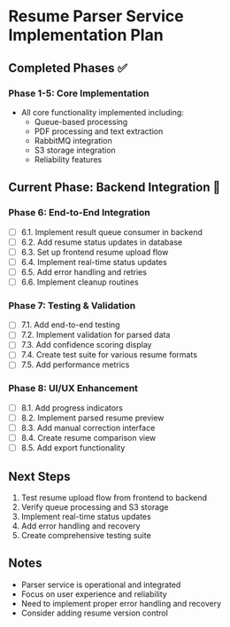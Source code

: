 # Resume Parser Service Implementation Plan

## Completed Phases ✅

### Phase 1-5: Core Implementation
- All core functionality implemented including:
  - Queue-based processing
  - PDF processing and text extraction
  - RabbitMQ integration
  - S3 storage integration
  - Reliability features

## Current Phase: Backend Integration 🚀

### Phase 6: End-to-End Integration
- [ ] 6.1. Implement result queue consumer in backend
- [ ] 6.2. Add resume status updates in database
- [ ] 6.3. Set up frontend resume upload flow
- [ ] 6.4. Implement real-time status updates
- [ ] 6.5. Add error handling and retries
- [ ] 6.6. Implement cleanup routines

### Phase 7: Testing & Validation
- [ ] 7.1. Add end-to-end testing
- [ ] 7.2. Implement validation for parsed data
- [ ] 7.3. Add confidence scoring display
- [ ] 7.4. Create test suite for various resume formats
- [ ] 7.5. Add performance metrics

### Phase 8: UI/UX Enhancement
- [ ] 8.1. Add progress indicators
- [ ] 8.2. Implement parsed resume preview
- [ ] 8.3. Add manual correction interface
- [ ] 8.4. Create resume comparison view
- [ ] 8.5. Add export functionality

## Next Steps
1. Test resume upload flow from frontend to backend
2. Verify queue processing and S3 storage
3. Implement real-time status updates
4. Add error handling and recovery
5. Create comprehensive testing suite

## Notes
- Parser service is operational and integrated
- Focus on user experience and reliability
- Need to implement proper error handling and recovery
- Consider adding resume version control 